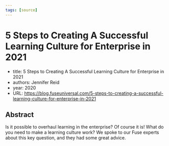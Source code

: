 ```yaml
---
tags: [source]
---
```


# 5 Steps to Creating A Successful Learning Culture for Enterprise in 2021

- title: 5 Steps to Creating A Successful Learning Culture for Enterprise in 2021
- authors: Jennifer Reid
- year: 2020
- URL: https://blog.fuseuniversal.com/5-steps-to-creating-a-successful-learning-culture-for-enterprise-in-2021

## Abstract
Is it possible to overhaul learning in the enterprise? Of course it is! What do you need to make a learning culture work? We spoke to our Fuse experts about this key question, and they had some great advice.
